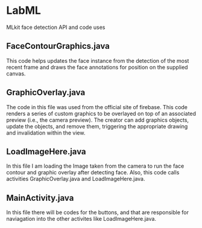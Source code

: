 # LabML
MLkit face detection API and code uses

FaceContourGraphics.java
---------------------------------------------
This code helps updates the face instance from the detection of the most recent frame and draws the face
annotations for position on the supplied canvas. 




GraphicOverlay.java
---------------------------------------------
The code in this file was used from the official site of firebase. This code renders a series of custom graphics to be 
overlayed on top of an associated preview (i.e., the camera preview). 
The creator can add graphics objects, update the objects, and remove them, triggering the appropriate drawing and
invalidation within the view.


LoadImageHere.java
---------------------------------------------
In this file I am loading the Image taken from the camera to run the face contour and graphic overlay after detecting face. Also, this code calls activities GraphicOverlay.java and LoadImageHere.java. 


MainActivity.java
---------------------------------------------
In this file there will be codes for the buttons, and that are responsible for naviagation
into the other activites like LoadImageHere.java. 
